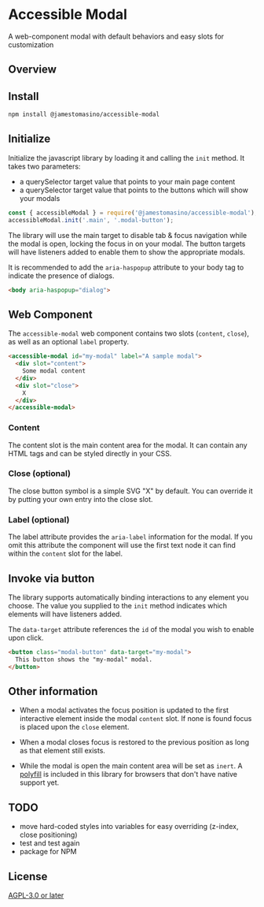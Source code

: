 # Accessible Modal

A web-component modal with default behaviors and easy slots for customization

## Overview

## Install

```bash
npm install @jamestomasino/accessible-modal
```

## Initialize

Initialize the javascript library by loading it and calling the `init` method. It takes two parameters:

* a querySelector target value that points to your main page content
* a querySelector target value that points to the buttons which will show your modals

```javascript
const { accessibleModal } = require('@jamestomasino/accessible-modal');
accessibleModal.init('.main', '.modal-button');
```

The library will use the main target to disable tab & focus navigation while the modal is open, locking the focus in on your modal. The button targets will have listeners added to enable them to show the appropriate modals.

It is recommended to add the `aria-haspopup` attribute to your body tag to indicate the presence of dialogs.

```html
<body aria-haspopup="dialog">
```

## Web Component

The `accessible-modal` web component contains two slots (`content`, `close`), as well as an optional `label` property.

```html
<accessible-modal id="my-modal" label="A sample modal">
  <div slot="content">
    Some modal content
  </div>
  <div slot="close">
    X
  </div>
</accessible-modal>
```

### Content

The content slot is the main content area for the modal. It can contain any HTML tags and can be styled directly in your CSS.

### Close (optional)

The close button symbol is a simple SVG "X" by default. You can override it by putting your own entry into the close slot.

### Label (optional)

The label attribute provides the `aria-label` information for the modal. If you omit this attribute the component will use the first text node it can find within the `content` slot for the label.


## Invoke via button

The library supports automatically binding interactions to any element you choose. The value you supplied to the `init` method indicates which elements will have listeners added.

The `data-target` attribute references the `id` of the modal you wish to enable upon click.

```html
<button class="modal-button" data-target="my-modal">
  This button shows the "my-modal" modal.
</button>
```

## Other information

* When a modal activates the focus position is updated to the first interactive element inside the modal `content` slot. If none is found focus is placed upon the `close` element.

* When a modal closes focus is restored to the previous position as long as that element still exists.

* While the modal is open the main content area will be set as `inert`. A [polyfill](https://github.com/WICG/inert) is included in this library for browsers that don't have native support yet.

## TODO

* move hard-coded styles into variables for easy overriding (z-index, close positioning)
* test and test again
* package for NPM

## License

[AGPL-3.0 or later](LICENSE)
